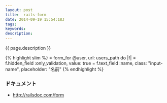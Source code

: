 ```yaml
---
layout: post
title:  rails-form
date: 2014-09-19 15:54:18J
tags: 
keywords: 
description: 
---
```


{{ page.description }}

{% highlight slim %}
= form_for @user, url: users_path do |f|
  = f.hidden_field :only_validation, value: true
  = f.text_field :name, class: "input-name", placeholder: "名前"
{% endhighlight %}

### ドキュメント
* <http://railsdoc.com/form>
